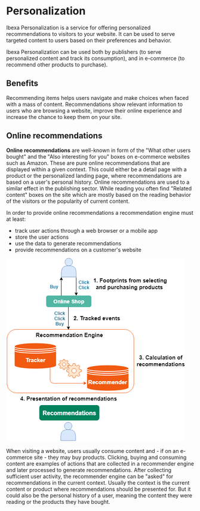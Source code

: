 # Personalization

Ibexa Personalization is a service for offering personalized recommendations to visitors to your website.
It can be used to serve targeted content to users based on their preferences and behavior.

Ibexa Personalization can be used both by publishers (to serve personalized content and track its consumption), and in e-commerce (to recommend other products to purchase).

## Benefits

Recommending items helps users navigate and make choices when faced with a mass of content.
Recommendations show relevant information to users who are browsing a website, improve their online experience and increase the chance to keep them on your site.

## Online recommendations

**Online recommendations** are well-known in form of the "What other users bought" and the "Also interesting for you" boxes on e-commerce websites such as Amazon.
These are pure online recommendations that are displayed within a given context.
This could either be a detail page with a product or the personalized landing page, where recommendations are based on a user's personal history.
Online recommendations are used to a similar effect in the publishing sector.
While reading you often find "Related content" boxes on the site which are mostly based on the reading behavior of the visitors or the popularity of current content.

In order to provide online recommendations a recommendation engine must at least:

- track user actions through a web browser or a mobile app
- store the user actions
- use the data to generate recommendations
- provide recommendations on a customer's website

![Overview of how recommendation works](img/recommendation_overview.png)

When visiting a website, users usually consume content and - if on an e-commerce site - they may buy products.
Clicking, buying and consuming content are examples of actions that are collected in a recommender engine and later processed to generate recommendations.
After collecting sufficient user activity, the recommender engine can be "asked" for recommendations in the current context.
Usually the context is the current content or product where recommendations should be presented for.
But it could also be the personal history of a user, meaning the content they were reading or the products they have bought.
